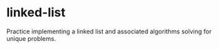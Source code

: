 # linked-list
Practice implementing a linked list and associated algorithms solving for unique problems.

